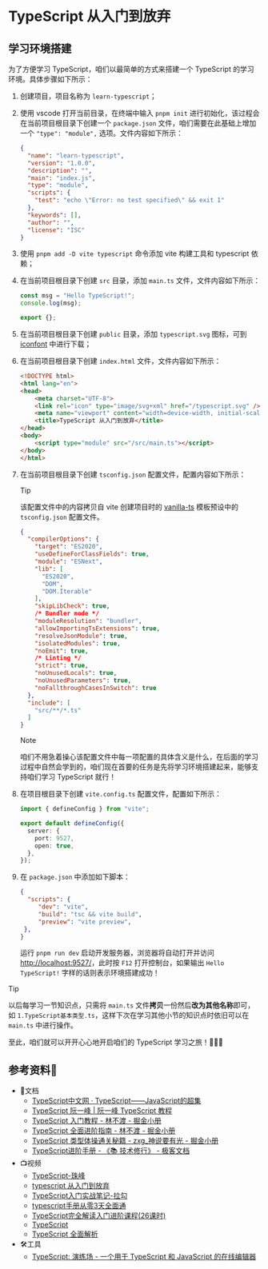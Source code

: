 # TypeScript 从入门到放弃

## 学习环境搭建

为了方便学习 TypeScript，咱们以最简单的方式来搭建一个 TypeScript 的学习环境。具体步骤如下所示：

1. 创建项目，项目名称为 `learn-typescript`；

2. 使用 vscode 打开当前目录，在终端中输入 `pnpm init` 进行初始化，该过程会在当前项目根目录下创建一个 `package.json` 文件，咱们需要在此基础上增加一个 `"type": "module",` 选项。文件内容如下所示：

   ```json
   {
     "name": "learn-typescript",
     "version": "1.0.0",
     "description": "",
     "main": "index.js",
     "type": "module",
     "scripts": {
       "test": "echo \"Error: no test specified\" && exit 1"
     },
     "keywords": [],
     "author": "",
     "license": "ISC"
   }
   ```

3. 使用 `pnpm add -D vite typescript` 命令添加 vite 构建工具和 typescript 依赖；

4. 在当前项目根目录下创建 `src` 目录，添加 `main.ts` 文件，文件内容如下所示：

   ```ts
   const msg = "Hello TypeScript!";
   console.log(msg);
   
   export {};
   ```

5. 在当前项目根目录下创建 `public` 目录，添加 `typescript.svg` 图标，可到 [iconfont](https://www.iconfont.cn/search/index?searchType=icon&q=typescript) 中进行下载；

6. 在当前项目根目录下创建 `index.html` 文件，文件内容如下所示：<br />

   ```html
   <!DOCTYPE html>
   <html lang="en">
   <head>
       <meta charset="UTF-8">
       <link rel="icon" type="image/svg+xml" href="/typescript.svg" />
       <meta name="viewport" content="width=device-width, initial-scale=1.0">
       <title>TypeScript 从入门到放弃</title>
   </head>
   <body>
       <script type="module" src="/src/main.ts"></script>
   </body>
   </html>
   ```

7. 在当前项目根目录下创建 `tsconfig.json` 配置文件，配置内容如下所示：

   > [!tip]
   >
   > 该配置文件中的内容拷贝自 vite 创建项目时的 [vanilla-ts](https://vite.new/vanilla-ts) 模板预设中的 `tsconfig.json` 配置文件。

   ```json
   {
     "compilerOptions": {
       "target": "ES2020",
       "useDefineForClassFields": true,
       "module": "ESNext",
       "lib": [
         "ES2020",
         "DOM",
         "DOM.Iterable"
       ],
       "skipLibCheck": true,
       /* Bundler mode */
       "moduleResolution": "bundler",
       "allowImportingTsExtensions": true,
       "resolveJsonModule": true,
       "isolatedModules": true,
       "noEmit": true,
       /* Linting */
       "strict": true,
       "noUnusedLocals": true,
       "noUnusedParameters": true,
       "noFallthroughCasesInSwitch": true
     },
     "include": [
       "src/**/*.ts"
     ]
   }
   ```

   > [!note]
   >
   > 咱们不用急着操心该配置文件中每一项配置的具体含义是什么，在后面的学习过程中自然会学到的，咱们现在首要的任务是先将学习环境搭建起来，能够支持咱们学习 TypeScript 就行！

8. 在项目根目录下创建 `vite.config.ts` 配置文件，配置如下所示：

   ```ts
   import { defineConfig } from "vite";
   
   export default defineConfig({
     server: {
       port: 9527,
       open: true,
     },
   });
   ```

9. 在 `package.json` 中添加如下脚本：

   ```json
   {
     "scripts": {
   		"dev": "vite",
   		"build": "tsc && vite build",
   		"preview": "vite preview",
   	},
   }
   ```

   运行 `pnpm run dev` 启动开发服务器，浏览器将自动打开并访问 [http://localhost:9527/](http://localhost:9527/)，此时按 `F12` 打开控制台，如果输出 `Hello TypeScript!` 字样的话则表示环境搭建成功！

> [!tip]
>
> 以后每学习一节知识点，只需将 `main.ts` 文件**拷贝**一份然后**改为其他名称**即可，如 `1.TypeScript基本类型.ts`，这样下次在学习其他小节的知识点时依旧可以在 `main.ts` 中进行操作。

至此，咱们就可以开开心心地开启咱们的 TypeScript 学习之旅！🎉🎉🎉

## 参考资料🎁

- 📃文档
  - [TypeScript中文网 · TypeScript——JavaScript的超集](https://www.tslang.cn/docs/home.html)
  - [TypeScript 阮一峰 | 阮一峰 TypeScript 教程](https://typescript.p6p.net/)
  - [TypeScript 入门教程 - 林不渡 - 掘金小册](https://juejin.cn/book/7288482920602271802?enter_from=search_result&utm_source=search)
  - [TypeScript 全面进阶指南 - 林不渡 - 掘金小册](https://juejin.cn/book/7086408430491172901)
  - [TypeScript 类型体操通关秘籍 - zxg\_神说要有光 - 掘金小册](https://juejin.cn/book/7047524421182947366?enter_from=search_result&utm_source=search)
  - [TypeScript进阶手册 - 《📚 技术修行》 - 极客文档](https://geekdaxue.co/read/nardo@goi5e0/zGt03cVcpL5c-djS)
- 📺视频
  - [TypeScript-珠峰](https://www.bilibili.com/video/BV1wV4y1v73v/?share_source=copy_web&vd_source=84272a2d7f72158b38778819be5bc6ad)
  - [typescript 从入门到放弃](https://www.bilibili.com/video/BV1Fw411w72p/?share_source=copy_web&vd_source=84272a2d7f72158b38778819be5bc6ad)
  - [TypeScript入门实战笔记-拉勾](https://www.bilibili.com/video/BV1K94y1k7PV/?share_source=copy_web&vd_source=84272a2d7f72158b38778819be5bc6ad)
  - [typescript手册从零3天全面通](https://www.bilibili.com/video/BV1MZ4y157EP/?share_source=copy_web&vd_source=84272a2d7f72158b38778819be5bc6ad)
  - [TypeScript完全解读入门进阶课程(26课时)](https://www.bilibili.com/video/BV1F7411c7m5/?share_source=copy_web&vd_source=84272a2d7f72158b38778819be5bc6ad)
  - [TypeScript](https://www.bilibili.com/video/BV1wV4y1v73v/?share_source=copy_web&vd_source=84272a2d7f72158b38778819be5bc6ad)
  - [TypeScript 全面解析](https://www.bilibili.com/video/BV1ig411k7pf/?share_source=copy_web&vd_source=84272a2d7f72158b38778819be5bc6ad)
- 🛠️工具
  - [TypeScript: 演练场 - 一个用于 TypeScript 和 JavaScript 的在线编辑器](https://www.typescriptlang.org/zh/play)

